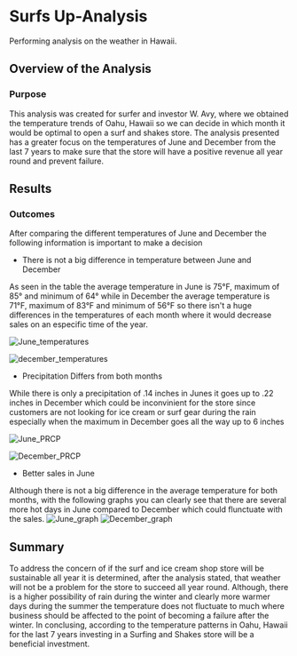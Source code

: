 # Surfs Up-Analysis
Performing analysis on the weather in Hawaii.
## Overview of the Analysis
### Purpose
This analysis was created for surfer and investor W. Avy, where we obtained the temperature trends of Oahu, Hawaii so we can decide in which month it would be optimal to open a surf and shakes store. The analysis presented has a greater focus on the temperatures of June and December from the last 7 years to make sure that the store will have a positive revenue all year round and prevent failure.
## Results

### Outcomes
After comparing the different temperatures of June and December the following information is important to make a decision

* There is not a big difference in temperature between June and December

As seen in the table the average temperature in June is 75°F, maximum of 85° and minimum of 64° while in December the average temperature is 71°F, maximum of 83°F and minimum of 56°F so there isn't a huge differences in the temperatures of each month where it would decrease sales on an especific time of the year.

![June_temperatures](https://user-images.githubusercontent.com/103703260/175851937-663c38b5-6e67-4198-8753-00c85a509844.png)

![december_temperatures](https://user-images.githubusercontent.com/103703260/175851965-b4b48b9d-5293-4c78-a20a-443954c7ae8e.png)

* Precipitation Differs from both months

While there is only a precipitation of .14 inches in Junes it goes up to .22 inches in December which could be inconvinient for the store since customers are not looking for ice cream or surf gear during the rain especially when the maximum in December goes all the way up to 6 inches

![June_PRCP](https://user-images.githubusercontent.com/103703260/175852566-a50b1b58-a8c3-401a-9c29-47c31da21a9b.png)

![December_PRCP](https://user-images.githubusercontent.com/103703260/175852642-421bf5f9-53ed-4752-9901-064078c27785.png)

* Better sales in June

Although there is not a big difference in the average temperature for both months, with the following graphs you can clearly see that there are several more hot days in June compared to December which could flunctuate with the sales.
![June_graph](https://user-images.githubusercontent.com/103703260/175853072-34836ced-0a90-4a04-99d1-cd5d9b6c15d4.png)
![December_graph](https://user-images.githubusercontent.com/103703260/175853081-e51bc606-cd3c-4e48-9532-ce6a85a9d573.png)

## Summary

To address the concern of if the surf and ice cream shop store will be sustainable all year it is determined, after the analysis stated, that weather will not be a problem for the store to succeed all year round. Although, there is a higher possibility of rain during the winter and clearly more warmer days during the summer the temperature does not fluctuate to much where business should be affected to the point of becoming a failure after the winter. In conclusing, according to the temperature patterns in Oahu, Hawaii for the last 7 years investing in a Surfing and Shakes store will be a beneficial investment.
